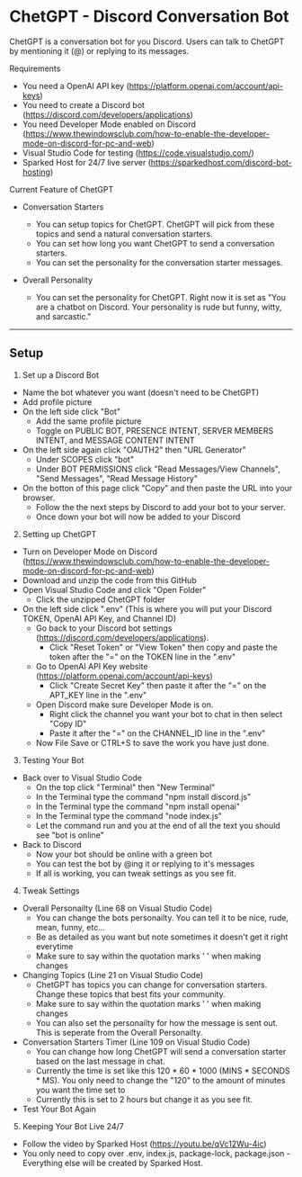 # ChetGPT - Discord Conversation Bot


ChetGPT is a conversation bot for you Discord. Users can talk to ChetGPT by mentioning it (@) or replying to its messages. 

Requirements
  - You need a OpenAI API key (https://platform.openai.com/account/api-keys)
  - You need to create a Discord bot (https://discord.com/developers/applications)
  - You need Developer Mode enabled on Discord (https://www.thewindowsclub.com/how-to-enable-the-developer-mode-on-discord-for-pc-and-web)
  - Visual Studio Code for testing (https://code.visualstudio.com/)
  - Sparked Host for 24/7 live server (https://sparkedhost.com/discord-bot-hosting)

Current Feature of ChetGPT
  - Conversation Starters
    - You can setup topics for ChetGPT. ChetGPT will pick from these topics and send a natural conversation starters.
    - You can set how long you want ChetGPT to send a conversation starters.
    - You can set the personality for the conversation starter messages.

  - Overall Personality
    - You can set the personality for ChetGPT. Right now it is set as "You are a chatbot on Discord. Your personality is rude but funny, witty, and sarcastic."
_______________________________________________________________________

## Setup

1) Set up a Discord Bot
  - Name the bot whatever you want (doesn't need to be ChetGPT)
  - Add profile picture 
  - On the left side click "Bot"
    - Add the same profile picture 
    - Toggle on PUBLIC BOT, PRESENCE INTENT, SERVER MEMBERS INTENT, and MESSAGE CONTENT INTENT
  - On the left side again click "OAUTH2" then "URL Generator"
    - Under SCOPES click "bot"
    - Under BOT PERMISSIONS click "Read Messages/View Channels", "Send Messages", "Read Message History"
  - On the botton of this page click "Copy" and then paste the URL into your browser.
    - Follow the the next steps by Discord to add your bot to your server.
    - Once down your bot will now be added to your Discord

2) Setting up ChetGPT
  - Turn on Developer Mode on Discord (https://www.thewindowsclub.com/how-to-enable-the-developer-mode-on-discord-for-pc-and-web)
  - Download and unzip the code from this GitHub
  - Open Visual Studio Code and click "Open Folder" 
    - Click the unzipped ChetGPT folder
  - On the left side click ".env" (This is where you will put your Discord TOKEN, OpenAI API Key, and Channel ID)
    - Go back to your Discord bot settings (https://discord.com/developers/applications).
      - Click "Reset Token" or "View Token" then copy and paste the token after the "=" on the TOKEN line in the ".env"
    - Go to OpenAI API Key website (https://platform.openai.com/account/api-keys)
      - Click "Create Secret Key" then paste it after the "=" on the APT_KEY line in the ".env"
    - Open Discord make sure Developer Mode is on.
      - Right click the channel you want your bot to chat in then select "Copy ID" 
      - Paste it after the "=" on the CHANNEL_ID line in the ".env"
    - Now File Save or CTRL+S to save the work you have just done.
    
3) Testing Your Bot
  - Back over to Visual Studio Code
    - On the top click "Terminal" then "New Terminal" 
    - In the Terminal type the command "npm install discord.js"
    - In the Terminal type the command "npm install openai"
    - In the Terminal type the command "node index.js" 
    - Let the command run and you at the end of all the text you should see "bot is online"
  - Back to Discord
    - Now your bot should be online with a green bot
    - You can test the bot by @ing it or replying to it's messages
    - If all is working, you can tweak settings as you see fit.

4) Tweak Settings
  - Overall Personailty (Line 68 on Visual Studio Code)
    - You can change the bots personailty. You can tell it to be nice, rude, mean, funny, etc...
    - Be as detailed as you want but note sometimes it doesn't get it right everytime
    - Make sure to say within the quotation marks ' ' when making changes
  - Changing Topics (Line 21 on Visual Studio Code)
    - ChetGPT has topics you can change for conversation starters. Change these topics that best fits your community. 
    - Make sure to say within the quotation marks ' ' when making changes
    - You can also set the personailty for how the message is sent out. This is seperate from the Overall Personailty.
- Conversation Starters Timer (Line 109 on Visual Studio Code)
    - You can change how long ChetGPT will send a conversation starter based on the last message in chat.
    - Currently the time is set like this 120 * 60 * 1000 (MINS * SECONDS * MS). You only need to change the "120" to the amount of minutes you want the time set to
    - Currently this is set to 2 hours but change it as you see fit.
- Test Your Bot Again

5) Keeping Your Bot Live 24/7
  - Follow the video by Sparked Host (https://youtu.be/qVc12Wu-4ic)
  - You only need to copy over .env, index.js, package-lock, package.json - Everything else will be created by Sparked Host.
  
   
      
    
  


  
  

